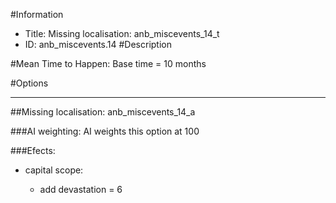 #Information
 - Title: Missing localisation: anb_miscevents_14_t
 - ID: anb_miscevents.14
#Description

#Mean Time to Happen:
Base time = 10 months

#Options

___
##Missing localisation: anb_miscevents_14_a

###AI weighting:
AI weights this option at 100


###Efects:<ul><li>capital scope:</li><ul><li>add devastation = 6</li></ul></ul>
